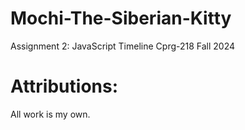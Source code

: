 # Mochi-The-Siberian-Kitty
Assignment 2: JavaScript Timeline
Cprg-218 Fall 2024

# Attributions:
All work is my own.